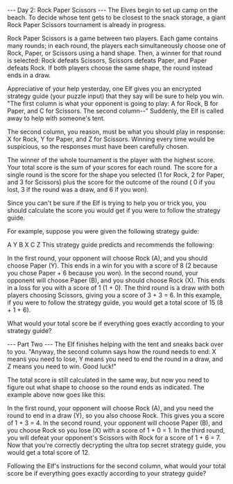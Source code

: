 --- Day 2: Rock Paper Scissors ---
The Elves begin to set up camp on the beach. To decide whose tent gets to be closest to the snack
storage, a giant Rock Paper Scissors tournament is already in progress.

Rock Paper Scissors is a game between two players. Each game contains many rounds; in each round,
the players each simultaneously choose one of Rock, Paper, or Scissors using a hand shape. Then, a
winner for that round is selected: Rock defeats Scissors, Scissors defeats Paper, and Paper defeats
Rock. If both players choose the same shape, the round instead ends in a draw.

Appreciative of your help yesterday, one Elf gives you an encrypted strategy guide (your puzzle
input) that they say will be sure to help you win. "The first column is what your opponent is going
to play: A for Rock, B for Paper, and C for Scissors. The second column--" Suddenly, the Elf is
called away to help with someone's tent.

The second column, you reason, must be what you should play in response: X for Rock, Y for Paper,
and Z for Scissors. Winning every time would be suspicious, so the responses must have been
carefully chosen.

The winner of the whole tournament is the player with the highest score. Your total score is the sum
of your scores for each round. The score for a single round is the score for the shape you
selected (1 for Rock, 2 for Paper, and 3 for Scissors) plus the score for the outcome of the round (
0 if you lost, 3 if the round was a draw, and 6 if you won).

Since you can't be sure if the Elf is trying to help you or trick you, you should calculate the
score you would get if you were to follow the strategy guide.

For example, suppose you were given the following strategy guide:

A Y
B X
C Z
This strategy guide predicts and recommends the following:

In the first round, your opponent will choose Rock (A), and you should choose Paper (Y). This ends
in a win for you with a score of 8 (2 because you chose Paper + 6 because you won).
In the second round, your opponent will choose Paper (B), and you should choose Rock (X). This ends
in a loss for you with a score of 1 (1 + 0).
The third round is a draw with both players choosing Scissors, giving you a score of 3 + 3 = 6.
In this example, if you were to follow the strategy guide, you would get a total score of 15 (8 +
1 + 6).

What would your total score be if everything goes exactly according to your strategy guide?

--- Part Two ---
The Elf finishes helping with the tent and sneaks back over to you. "Anyway, the second column says
how the round needs to end: X means you need to lose, Y means you need to end the round in a draw,
and Z means you need to win. Good luck!"

The total score is still calculated in the same way, but now you need to figure out what shape to
choose so the round ends as indicated. The example above now goes like this:

In the first round, your opponent will choose Rock (A), and you need the round to end in a draw (Y),
so you also choose Rock. This gives you a score of 1 + 3 = 4.
In the second round, your opponent will choose Paper (B), and you choose Rock so you lose (X) with a
score of 1 + 0 = 1.
In the third round, you will defeat your opponent's Scissors with Rock for a score of 1 + 6 = 7.
Now that you're correctly decrypting the ultra top secret strategy guide, you would get a total
score of 12.

Following the Elf's instructions for the second column, what would your total score be if everything
goes exactly according to your strategy guide?
